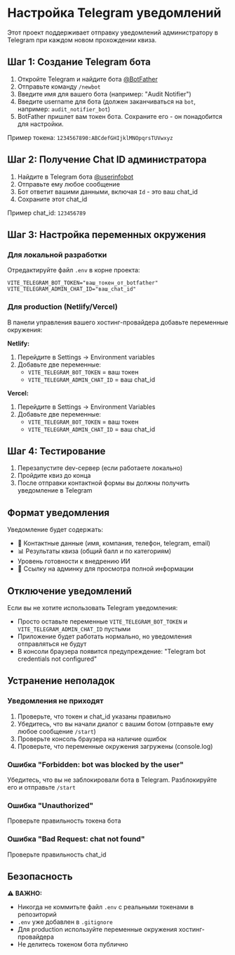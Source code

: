 # Настройка Telegram уведомлений

Этот проект поддерживает отправку уведомлений администратору в Telegram при каждом новом прохождении квиза.

## Шаг 1: Создание Telegram бота

1. Откройте Telegram и найдите бота [@BotFather](https://t.me/BotFather)
2. Отправьте команду `/newbot`
3. Введите имя для вашего бота (например: "Audit Notifier")
4. Введите username для бота (должен заканчиваться на `bot`, например: `audit_notifier_bot`)
5. BotFather пришлет вам токен бота. Сохраните его - он понадобится для настройки.

Пример токена: `1234567890:ABCdefGHIjklMNOpqrsTUVwxyz`

## Шаг 2: Получение Chat ID администратора

1. Найдите в Telegram бота [@userinfobot](https://t.me/userinfobot)
2. Отправьте ему любое сообщение
3. Бот ответит вашими данными, включая `Id` - это ваш chat_id
4. Сохраните этот chat_id

Пример chat_id: `123456789`

## Шаг 3: Настройка переменных окружения

### Для локальной разработки

Отредактируйте файл `.env` в корне проекта:

```env
VITE_TELEGRAM_BOT_TOKEN="ваш_токен_от_botfather"
VITE_TELEGRAM_ADMIN_CHAT_ID="ваш_chat_id"
```

### Для production (Netlify/Vercel)

В панели управления вашего хостинг-провайдера добавьте переменные окружения:

**Netlify:**
1. Перейдите в Settings → Environment variables
2. Добавьте две переменные:
   - `VITE_TELEGRAM_BOT_TOKEN` = ваш токен
   - `VITE_TELEGRAM_ADMIN_CHAT_ID` = ваш chat_id

**Vercel:**
1. Перейдите в Settings → Environment Variables
2. Добавьте две переменные:
   - `VITE_TELEGRAM_BOT_TOKEN` = ваш токен
   - `VITE_TELEGRAM_ADMIN_CHAT_ID` = ваш chat_id

## Шаг 4: Тестирование

1. Перезапустите dev-сервер (если работаете локально)
2. Пройдите квиз до конца
3. После отправки контактной формы вы должны получить уведомление в Telegram

## Формат уведомления

Уведомление будет содержать:
- 👤 Контактные данные (имя, компания, телефон, telegram, email)
- 📊 Результаты квиза (общий балл и по категориям)
- Уровень готовности к внедрению ИИ
- 🔗 Ссылку на админку для просмотра полной информации

## Отключение уведомлений

Если вы не хотите использовать Telegram уведомления:
- Просто оставьте переменные `VITE_TELEGRAM_BOT_TOKEN` и `VITE_TELEGRAM_ADMIN_CHAT_ID` пустыми
- Приложение будет работать нормально, но уведомления отправляться не будут
- В консоли браузера появится предупреждение: "Telegram bot credentials not configured"

## Устранение неполадок

### Уведомления не приходят

1. Проверьте, что токен и chat_id указаны правильно
2. Убедитесь, что вы начали диалог с вашим ботом (отправьте ему любое сообщение `/start`)
3. Проверьте консоль браузера на наличие ошибок
4. Проверьте, что переменные окружения загружены (console.log)

### Ошибка "Forbidden: bot was blocked by the user"

Убедитесь, что вы не заблокировали бота в Telegram. Разблокируйте его и отправьте `/start`

### Ошибка "Unauthorized"

Проверьте правильность токена бота

### Ошибка "Bad Request: chat not found"

Проверьте правильность chat_id

## Безопасность

⚠️ **ВАЖНО:**
- Никогда не коммитьте файл `.env` с реальными токенами в репозиторий
- `.env` уже добавлен в `.gitignore`
- Для production используйте переменные окружения хостинг-провайдера
- Не делитесь токеном бота публично
